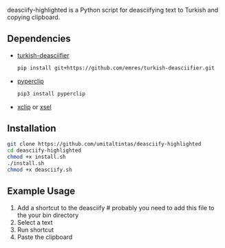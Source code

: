 deasciify-highlighted is a  Python script for deasciifying text to Turkish and copying clipboard.

## Dependencies
* [turkish-deasciifier](https://github.com/emres/turkish-deasciifier)
  
    ```sh 
   pip install git+https://github.com/emres/turkish-deasciifier.git
   ```
* [pyperclip](https://github.com/asweigart/pyperclip)
  
   ```sh 
   pip3 install pyperclip
   ```
* [xclip](https://github.com/astrand/xclip) or [xsel](https://github.com/kfish/xsel)

## Installation
```sh
git clone https://github.com/umitaltintas/deasciify-highlighted
cd deasciify-highlighted
chmod +x install.sh
./install.sh
chmod +x deasciify.sh
```
## Example Usage
1. Add a shortcut to the deasciify # probably you need to add this file to the your bin directory
2. Select a text
3. Run shortcut
4. Paste the clipboard
